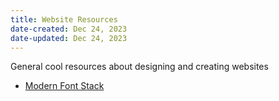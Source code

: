 ```yaml
---
title: Website Resources
date-created: Dec 24, 2023
date-updated: Dec 24, 2023
---
```


General cool resources about designing and creating websites

- [Modern Font Stack](https://modernfontstacks.com/)